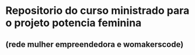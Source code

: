# Repositorio do curso ministrado para o projeto potencia feminina 

## (rede mulher empreendedora e womakerscode)
